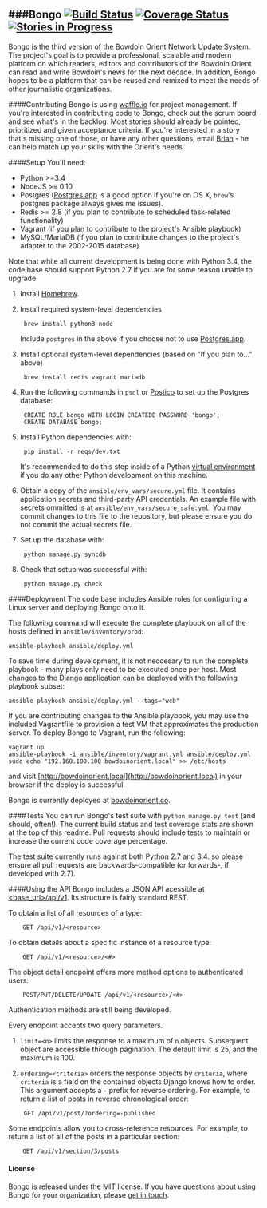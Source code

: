 ###Bongo
[![Build Status](https://img.shields.io/travis/BowdoinOrient/bongo/develop.svg?style=flat)](https://travis-ci.org/BowdoinOrient/bongo) [![Coverage Status](https://img.shields.io/coveralls/BowdoinOrient/bongo/develop.svg?style=flat)](https://coveralls.io/r/BowdoinOrient/bongo?branch=develop)  [![Stories in Progress](https://badge.waffle.io/BowdoinOrient/bongo.svg?label=In%20Progress&title=In%20Progress)](http://waffle.io/BowdoinOrient/bongo)
---
Bongo is the third version of the Bowdoin Orient Network Update System. The project's goal is to provide a professional, scalable and modern platform on which readers, editors and contributors of the Bowdoin Orient can read and write Bowdoin's news for the next decade. In addition, Bongo hopes to be a platform that can be reused and remixed to meet the needs of other journalistic organizations.

####Contributing
Bongo is using [waffle.io](http://waffle.io/BowdoinOrient/bongo) for project management. If you're interested in contributing code to Bongo, check out the scrum board and see what's in the backlog. Most stories should already be pointed, prioritized and given acceptance criteria. If you're interested in a story that's missing one of those, or have any other questions, email [Brian](mailto:bjacobel@gmail.com) - he can help match up your skills with the Orient's needs.


####Setup
You'll need:

- Python >=3.4
- NodeJS >= 0.10
- Postgres ([Postgres.app](http://postgresapp.com) is a good option if you're on OS X, `brew`'s postgres package always gives me issues).
- Redis >= 2.8 (if you plan to contribute to scheduled task-related functionality)
- Vagrant (if you plan to contribute to the project's Ansible playbook)
- MySQL/MariaDB (if you plan to contribute changes to the project's adapter to the 2002-2015 database)

Note that while all current development is being done with Python 3.4, the code base should support Python 2.7 if you are for some reason unable to upgrade.

1. Install [Homebrew](https://brew.sh).

2. Install required system-level dependencies

        brew install python3 node

	Include `postgres` in the above if you choose not to use [Postgres.app](http://postgresapp.com).

3. Install optional system-level dependencies (based on "If you plan to..." above)

        brew install redis vagrant mariadb


4. Run the following commands in `psql` or [Postico](https://eggerapps.at/postico/) to set up the Postgres database:

        CREATE ROLE bongo WITH LOGIN CREATEDB PASSWORD 'bongo';
        CREATE DATABASE bongo;

5. Install Python dependencies with:

        pip install -r reqs/dev.txt

	It's recommended to do this step inside of a Python [virtual environment](http://docs.python-guide.org/en/latest/dev/virtualenvs/) if you do any other Python development on this machine.

6. Obtain a copy of the `ansible/env_vars/secure.yml` file. It contains application secrets and third-party API credentials. An example file with secrets ommitted is at `ansible/env_vars/secure_safe.yml`. You may commit changes to this file to the repository, but please ensure you do not commit the actual secrets file.

7. Set up the database with:

        python manage.py syncdb

8. Check that setup was successful with:

        python manage.py check

####Deployment
The code base includes Ansible roles for configuring a Linux server and deploying Bongo onto it.

The following command will execute the complete playbook on all of the hosts defined in `ansible/inventory/prod`:

    ansible-playbook ansible/deploy.yml

To save time during development, it is not neccesary to run the complete playbook - many plays only need to be executed once per host. Most changes to the Django application can be deployed with the following playbook subset:

    ansible-playbook ansible/deploy.yml --tags="web"

If you are contributing changes to the Ansible playbook, you may use the included Vagrantfile to provision a test VM that approximates the production server. To deploy Bongo to Vagrant, run the following:

    vagrant up
    ansible-playbook -i ansible/inventory/vagrant.yml ansible/deploy.yml
    sudo echo "192.168.100.100 bowdoinorient.local" >> /etc/hosts

and visit [http://bowdoinorient.local](http://bowdoinorient.local) in your browser if the deploy is successful.

Bongo is currently deployed at [bowdoinorient.co](http://bowdoinorient.co).

####Tests
You can run Bongo's test suite with `python manage.py test` (and should, often!). The current build status and test coverage stats are shown at the top of this readme. Pull requests should include tests to maintain or increase the current code coverage percentage.


The test suite currently runs against both Python 2.7 and 3.4. so please ensure all pull requests are backwards-compatible (or forwards-, if developed with 2.7).


####Using the API
Bongo includes a JSON API acessible at [<base_url>/api/v1](https://bowdoinorient.bjacobel.com/api/v1). Its structure is fairly standard REST.

To obtain a list of all resources of a type:

        GET /api/v1/<resource>

To obtain details about a specific instance of a resource type:

        GET /api/v1/<resource>/<#>

The object detail endpoint offers more method options to authenticated users:

        POST/PUT/DELETE/UPDATE /api/v1/<resource>/<#>

Authentication methods are still being developed.

Every endpoint accepts two query parameters.

1. `limit=<n>` limits the response to a maximum of `n` objects. Subsequent object are accessible through pagination. The default limit is 25, and the maximum is 100.

2. `ordering=<criteria>` orders the response objects by `criteria`, where `criteria` is a field on the contained objects Django knows how to order. This argument accepts a `-` prefix for reverse ordering. For example, to return a list of posts in reverse chronological order:

        GET /api/v1/post/?ordering=-published

Some endpoints allow you to cross-reference resources. For example, to return a  list of all of the posts in a particular section:

        GET /api/v1/section/3/posts


#### License
Bongo is released under the MIT license. If you have questions about using Bongo for your organization, please [get in touch](mailto:bjacobel@gmail.com).

